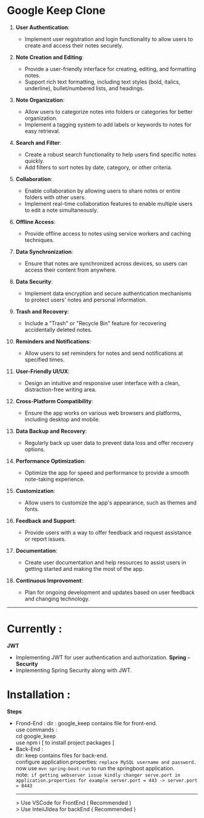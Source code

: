 # Google Keep Clone

1. **User Authentication**:
   - Implement user registration and login functionality to allow users to create and access their notes securely.

2. **Note Creation and Editing**:
   - Provide a user-friendly interface for creating, editing, and formatting notes.
   - Support rich text formatting, including text styles (bold, italics, underline), bullet/numbered lists, and headings.

3. **Note Organization**:
   - Allow users to categorize notes into folders or categories for better organization.
   - Implement a tagging system to add labels or keywords to notes for easy retrieval.

4. **Search and Filter**:
   - Create a robust search functionality to help users find specific notes quickly.
   - Add filters to sort notes by date, category, or other criteria.

5. **Collaboration**:
   - Enable collaboration by allowing users to share notes or entire folders with other users.
   - Implement real-time collaboration features to enable multiple users to edit a note simultaneously.

6. **Offline Access**:
   - Provide offline access to notes using service workers and caching techniques.

7. **Data Synchronization**:
   - Ensure that notes are synchronized across devices, so users can access their content from anywhere.

8. **Data Security**:
   - Implement data encryption and secure authentication mechanisms to protect users' notes and personal information.

9. **Trash and Recovery**:
   - Include a "Trash" or "Recycle Bin" feature for recovering accidentally deleted notes.

10. **Reminders and Notifications**:
    - Allow users to set reminders for notes and send notifications at specified times.

11. **User-Friendly UI/UX**:
    - Design an intuitive and responsive user interface with a clean, distraction-free writing area.

12. **Cross-Platform Compatibility**:
    - Ensure the app works on various web browsers and platforms, including desktop and mobile.

13. **Data Backup and Recovery**:
    - Regularly back up user data to prevent data loss and offer recovery options.

14. **Performance Optimization**:
    - Optimize the app for speed and performance to provide a smooth note-taking experience.

15. **Customization**:
    - Allow users to customize the app's appearance, such as themes and fonts.

16. **Feedback and Support**:
    - Provide users with a way to offer feedback and request assistance or report issues.

17. **Documentation**:
    - Create user documentation and help resources to assist users in getting started and making the most of the app.

18. **Continuous Improvement**:
    - Plan for ongoing development and updates based on user feedback and changing technology.

<hr>

# Currently : 
  **JWT**
  - Implementing JWT for user authentication and authorization.
  **Spring - Security**
  - Implementing Spring Security along with JWT.

# Installation :
  **Steps**
  - Frond-End :
    dir : google_keep contains file for front-end.</br>
    use commands :</br>
    cd google_keep</br>
    use npm i [ to install project packages ]</br>
  - Back-End :</br>
    dir: keep contains files for back-end.</br>
    configure application.properties: ```replace MySQL username and password.```</br>
    now use ```mvn spring-boot:run``` to run the springboot application.</br>
    note:``` if getting webserver issue kindly changer serve.port in application.properties for example server.port = 443 -> server.port = 8443```
    <hr>
    > Use VSCode for FrontEnd ( Recommended ) </br>
    > Use InteiiJIdea for backEnd ( Recommended )
